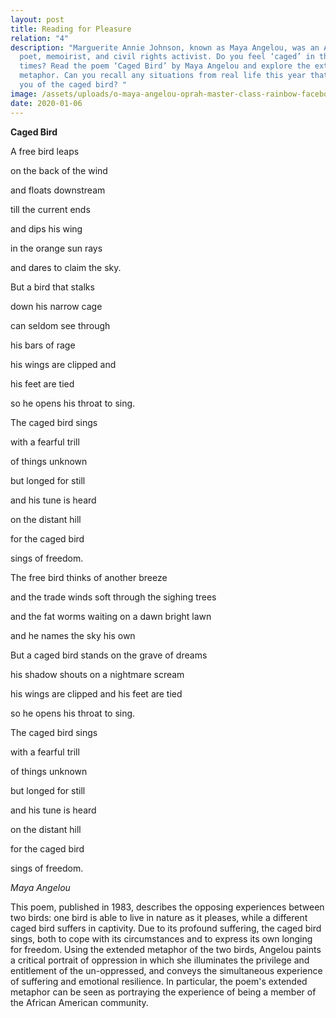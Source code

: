 ```yaml
---
layout: post
title: Reading for Pleasure
relation: "4"
description: "Marguerite Annie Johnson, known as Maya Angelou, was an American
  poet, memoirist, and civil rights activist. Do you feel ‘caged’ in these hard
  times? Read the poem ‘Caged Bird’ by Maya Angelou and explore the extended
  metaphor. Can you recall any situations from real life this year that remind
  you of the caged bird? "
image: /assets/uploads/o-maya-angelou-oprah-master-class-rainbow-facebook.jpg
date: 2020-01-06
---
```

**Caged Bird**

A free bird leaps

[](<>)on the back of the wind

and floats downstream

till the current ends

and dips his wing

in the orange sun rays

and dares to claim the sky.



But a bird that stalks

down his narrow cage

can seldom see through

his bars of rage

his wings are clipped and

his feet are tied

so he opens his throat to sing.



The caged bird sings

with a fearful trill

of things unknown

but longed for still

and his tune is heard

on the distant hill

for the caged bird

sings of freedom.



The free bird thinks of another breeze

and the trade winds soft through the sighing trees

and the fat worms waiting on a dawn bright lawn

and he names the sky his own



But a caged bird stands on the grave of dreams

his shadow shouts on a nightmare scream

his wings are clipped and his feet are tied

so he opens his throat to sing.



The caged bird sings

with a fearful trill

of things unknown

but longed for still

and his tune is heard

on the distant hill

for the caged bird

sings of freedom.



*Maya Angelou*



This poem, published in 1983, describes the opposing experiences between two birds: one bird is able to live in nature as it pleases, while a different caged bird suffers in captivity. Due to its profound suffering, the caged bird sings, both to cope with its circumstances and to express its own longing for freedom. Using the extended metaphor of the two birds, Angelou paints a critical portrait of oppression in which she illuminates the privilege and entitlement of the un-oppressed, and conveys the simultaneous experience of suffering and emotional resilience. In particular, the poem's extended metaphor can be seen as portraying the experience of being a member of the African American community.
